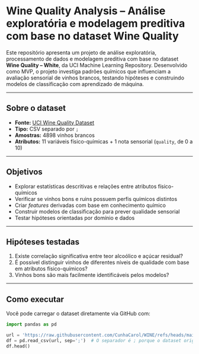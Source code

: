 # Wine Quality Analysis – Análise exploratória e modelagem preditiva com base no dataset Wine Quality

Este repositório apresenta um projeto de análise exploratória, processamento de dados e modelagem preditiva com base no dataset **Wine Quality – White**, da UCI Machine Learning Repository. Desenvolvido como MVP, o projeto investiga padrões químicos que influenciam a avaliação sensorial de vinhos brancos, testando hipóteses e construindo modelos de classificação com aprendizado de máquina.

---

## Sobre o dataset

- **Fonte:** [UCI Wine Quality Dataset](https://archive.ics.uci.edu/ml/datasets/wine+quality)
- **Tipo:** CSV separado por `;`
- **Amostras:** 4898 vinhos brancos
- **Atributos:** 11 variáveis físico-químicas + 1 nota sensorial (`quality`, de 0 a 10)

---

## Objetivos

- Explorar estatísticas descritivas e relações entre atributos físico-químicos
- Verificar se vinhos bons e ruins possuem perfis químicos distintos
- Criar *features* derivadas com base em conhecimento químico
- Construir modelos de classificação para prever qualidade sensorial
- Testar hipóteses orientadas por domínio e dados

---

## Hipóteses testadas

1. Existe correlação significativa entre teor alcoólico e açúcar residual?
2. É possível distinguir vinhos de diferentes níveis de qualidade com base em atributos físico-químicos?
3. Vinhos bons são mais facilmente identificáveis pelos modelos?

---

## Como executar

Você pode carregar o dataset diretamente via GitHub com:

```python
import pandas as pd

url = 'https://raw.githubusercontent.com/CunhaCarol/WINE/refs/heads/main/winequality-white.csv'
df = pd.read_csv(url, sep=';')  # O separador é ; porque o dataset original da UCI é assim
df.head()

